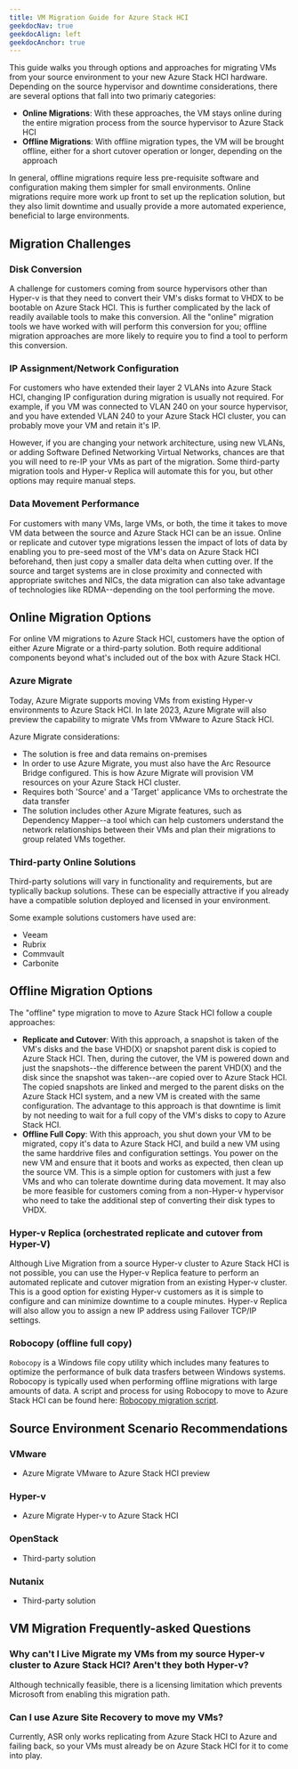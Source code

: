 ```yaml
---
title: VM Migration Guide for Azure Stack HCI
geekdocNav: true
geekdocAlign: left
geekdocAnchor: true
---
```



This guide walks you through options and approaches for migrating VMs from your source environment to your new Azure Stack HCI hardware. Depending on the source hypervisor and downtime considerations, there are several options that fall into two primariy categories:

- **Online Migrations**: With these approaches, the VM stays online during the entire migration process from the source hypervisor to Azure Stack HCI
- **Offline Migrations**: With offline migration types, the VM will be brought offline, either for a short cutover operation or longer, depending on the approach

In general, offline migrations require less pre-requisite software and configuration making them simpler for small environments. Online migrations require more work up front to set up the replication solution, but they also limit downtime and usually provide a more automated experience, beneficial to large environments.

## Migration Challenges

### Disk Conversion

A challenge for customers coming from source hypervisors other than Hyper-v is that they need to convert their VM's disks format to VHDX to be bootable on Azure Stack HCI. This is further complicated by the lack of readily available tools to make this conversion. All the "online" migration tools we have worked with will perform this conversion for you; offline migration approaches are more likely to require you to find a tool to perform this conversion.

### IP Assignment/Network Configuration

For customers who have extended their layer 2 VLANs into Azure Stack HCI, changing IP configuration during migration is usually not required. For example, if you VM was connected to VLAN 240 on your source hypervisor, and you have extended VLAN 240 to your Azure Stack HCI cluster, you can probably move your VM and retain it's IP.

However, if you are changing your network architecture, using new VLANs, or adding Software Defined Networking Virtual Networks, chances are that you will need to re-IP your VMs as part of the migration. Some third-party migration tools and Hyper-v Replica will automate this for you, but other options may require manual steps.

### Data Movement Performance

For customers with many VMs, large VMs, or both, the time it takes to move VM data between the source and Azure Stack HCI can be an issue. Online or replicate and cutover type migrations lessen the impact of lots of data by enabling you to pre-seed most of the VM's data on Azure Stack HCI beforehand, then just copy a smaller data delta when cutting over. If the source and target systems are in close proximity and connected with appropriate switches and NICs, the data migration can also take advantage of technologies like RDMA--depending on the tool performing the move.

## Online Migration Options

For online VM migrations to Azure Stack HCI, customers have the option of either Azure Migrate or a third-party solution. Both require additional components beyond what's included out of the box with Azure Stack HCI.

### Azure Migrate

Today, Azure Migrate supports moving VMs from existing Hyper-v environments to Azure Stack HCI. In late 2023, Azure Migrate will also preview the capability to migrate VMs from VMware to Azure Stack HCI.

Azure Migrate considerations:

- The solution is free and data remains on-premises
- In order to use Azure Migrate, you must also have the Arc Resource Bridge configured. This is how Azure Migrate will provision VM resources on your Azure Stack HCI cluster.
- Requires both 'Source' and a 'Target' applicance VMs to orchestrate the data transfer
- The solution includes other Azure Migrate features, such as Dependency Mapper--a tool which can help customers understand the network relationships between their VMs and plan their migrations to group related VMs together.

### Third-party Online Solutions

Third-party solutions will vary in functionality and requirements, but are typlically backup solutions. These can be especially attractive if you already have a compatible solution deployed and licensed in your environment.

Some example solutions customers have used are:

- Veeam
- Rubrix
- Commvault
- Carbonite
## Offline Migration Options

The "offline" type migration to move to Azure Stack HCI follow a couple approaches:

- **Replicate and Cutover**: With this approach, a snapshot is  taken of the VM's disks and the base VHD(X) or snapshot parent disk is copied to Azure Stack HCI. Then, during the cutover, the VM is powered down and just the snapshots--the difference between the parent VHD(X) and the disk since the snapshot was taken--are copied over to Azure Stack HCI. The copied snapshots are linked and merged to the parent disks on the Azure Stack HCI system, and a new VM is created with the same configuration. The advantage to this approach is that downtime is limit by not needing to wait for a full copy of the VM's disks to copy to Azure Stack HCI.
- **Offline Full Copy**: With this approach, you shut down your VM to be migrated, copy it's data to Azure Stack HCI, and build a new VM using the same harddrive files and configuration settings. You power on the new VM and ensure that it boots and works as expected, then clean up the source VM. This is a simple option for customers with just a few VMs and who can tolerate downtime during data movement. It may also be more feasible for customers coming from a non-Hyper-v hypervisor who need to take the additional step of converting their disk types to VHDX.

### Hyper-v Replica (orchestrated replicate and cutover from Hyper-V)

Although Live Migration from a source Hyper-v cluster to Azure Stack HCI is not possible, you can use the Hyper-v Replica feature to perform an automated replicate and cutover migration from an existing Hyper-v cluster. This is a good option for existing Hyper-v customers as it is simple to configure and can minimize downtime to a couple minutes. Hyper-v Replica will also allow you to assign a new IP address using Failover TCP/IP settings.

### Robocopy (offline full copy)

`Robocopy` is a Windows file copy utility which includes many features to optimize the performance of bulk data trasfers between Windows systems. Robocopy is typically used when performing offline migrations with large amounts of data. A script and process for using Robocopy to move to Azure Stack HCI can be found here: [Robocopy migration script](https://learn.microsoft.com/azure-stack/hci/deploy/migrate-cluster-new-hardware#run-the-migration-script).

## Source Environment Scenario Recommendations

### VMware

- Azure Migrate VMware to Azure Stack HCI preview

### Hyper-v

- Azure Migrate Hyper-v to Azure Stack HCI

### OpenStack

- Third-party solution

### Nutanix

- Third-party solution

## VM Migration Frequently-asked Questions

### Why can't I Live Migrate my VMs from my source Hyper-v cluster to Azure Stack HCI? Aren't they both Hyper-v?

Although technically feasible, there is a licensing limitation which prevents Microsoft from enabling this migration path.

### Can I use Azure Site Recovery to move my VMs?

Currently, ASR only works replicating from Azure Stack HCI to Azure and failing back, so your VMs must already be on Azure Stack HCI for it to come into play.
